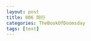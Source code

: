 ```yaml
---
layout: post
title: 006 同行
categories: TheBookOfDoomsday
tags: [text]
---
```


<!-- 　　勇者，是柯提图芙尔大陆最为特殊的存在。

　　传说，创世之初，大量魔物穿过“缝合线”涌入这片大陆，除了魔族以外的各族无名英雄自发组成一支征讨军，一路清剿魔物和魔族，突破重围杀进魔王城，直至征讨军的首席，同时也是队伍的最后一人，一剑砍下了时任魔王的头颅，大陆才迎来了来之不易又短暂的和平。

　　世人将最后的英雄称为“勇者”。

　　在那之后每百年，新一任魔王都会现世带来动乱与死亡，与之相对出现的是能拔出石中剑的勇者。勇者之剑不会固定刷新在某个地点，但当它出现、当它被拔出来的时候，人们知道，那便是勇者被选定的时候。命定的勇者会在合适的时机踏上自己的征程，在接受神教的洗礼之后，依照传统巡礼各族领地，而后穿过缝合线与魔王生死对决。有的勇者会归来称为家喻户晓的英雄、一代传奇，更多的勇者牺牲在了最终决战中。

　　维瑞尔记得，上一任勇者是一名女性，叫做维瑞尔泊。相近的名字让他时常怀疑阿纳伊丝与这位勇者的关系，但是当他问出这个问题，看见阿纳伊丝像是被关进了一个盛满了无尽的悲伤和痛苦的盒子之后，他便再也没有提起过这件事了。

　　“那你的消息还真是闭塞，看来真的一直在兰德维迪没出来过，”艾尼吩咐完手下相关事宜之后，在正在看书的黑发少年对面的沙发上坐下，挑起一边眉毛，得意洋洋地说，“我早在两年前就拔出勇者之剑了。”

　　“厉害，看看你的勇者之剑。”维瑞尔翻过一页，捧场道。

　　“呃……”艾尼一卡，“你应该看出来了吧？我这一趟是偷跑出来的……”

　　“叛逆期？”另一张沙发上的希特面无表情啜了一口茶，然后又喝了一口。

　　艾尼笑了笑：“看来你挺喜欢城主的花果茶，回头叫他打包送我们几份。”

　　然后他点点头，接着往下说：“说是叛逆期其实也对。都怪我那个表哥最近摆烂过火了，于是王舅他们伙同宫里的——上至国师下至侍女——一同朝我施压，烦死了！正巧学院快开学了，阿夫城附近又传出失踪案，我就跑过来调查了。”

　　“至于勇者之剑，”艾尼抓了抓头发，“反正我现在也用不到，就留在宫里给他们一个念想呗。”

　　这下维瑞尔理解了：“意思是你迟早会回去？”

　　“对咯！”艾尼赞同地看了看他。

　　这时，一个胡子拉碴的中年男子敲了敲门走了进来，他体型健壮，头发凌乱，肩上臂上布满新新旧旧的各种伤痕，正是阿夫城的城主：范伦铁恩。

　　范伦铁恩右手放在胸前，向艾尼行了个礼，懒洋洋地递上报告：“殿下，作乱的团伙已经全数抓起来了，大多数人在我们到之前就自焚了，连带着据点资料烧了干净，剩下几个没来得及的供认了屠城的计划。另外，您要我们找的符号我们没找到，这伙人在自焚前都剜去了自己一部分皮肤吃了下去，我们解剖了一部分人的尸体，都已经消化完了。”

　　“知道了，”艾尼看了会儿报告，然后随手把它一扔，叠起双腿靠在沙发把手上，托着腮轻飘飘地下令，“活着的人在这里、这里、还有这里挖几个口子，”他指了指自己的额头、喉咙和胸腹部，“连同剩下的尸体一起，挂在城墙上，挂一个月。”

　　“是。”这样做，这几个人指定活不了了。范伦铁恩抬了抬眼皮，看向艾尼的眼神中带着些微吃惊和赞赏，又行了个礼退下了。

　　艾尼转过头看着另外两人，温和地笑了：“怎么样，是不是觉得我太残忍了？”

　　希特放下茶杯，不带温度的翠眸直视艾尼的金眼睛。“不，”她说，“死有余辜。”

　　“我和希特想法一致。”维瑞尔搁下书，抬起头说。

　　金发的少年爽朗地笑起来：“直觉告诉我，我们到帕莱亚之后会很合得来。”

　　然后他话锋一转：“别看范伦铁恩一股颓气——虽然他确实挺看不起我这个初出茅庐的王子的——但我猜他其实已经发急信到王都去打小报告了。也就是说，我们得开溜了。”

　　维瑞尔收起书：“路上的补给已经买好了，现在就能出发。”

　　希特分别看了两人一眼：“谁先？”

　　艾尼站起来，走到窗边打开窗户，回头冲两人露出了他那标志性的灿烂笑容。

　　“走咯！”他翻身跳下城主府的高塔，稳稳落地，等到其他两人也落地之后，趁着守卫还没来得及追过来，三人轻快地、竞速一般地，抄着近路又翻出了城墙。

　　走廊上的范伦铁恩看着窗外跃动的三个身影，面无表情地撕碎了手中的密信。他侧头吩咐身边的侍卫：“选城里最好的花果茶，打包几份送去帕莱亚。”

　　此时天光正好，早晨的太阳静静挂在东边的天空上，照耀着他们前行的路。

　　……

　　x月x日，晴。到达了布柯利叶西北部的维吉尔镇。艾尼顺手砍翻了附近的一伙强盗，希特补了几箭，我治了一下他们，让他们能走路，然后我们押着他们下了镇里的狱。镇民很感激我们，送了好多镇上的花和甜品给我们。希特多吃了好几块，艾尼钟爱最甜的那几种，我觉得抹茶味的最好吃。食物种类比兰德维迪丰富很多。

　　……
　　
　　x月(x+3)日，晴。到达布朗城。城里在夏收，人手不足，答应了帮城主修葺一下前两天刮风吹坏的教堂，估计要多停留几天。工作还挺耗精力，我回旅馆之后连拿书的力气都没了，艾尼居然还能抽时间帮木匠找材料、帮芬迪奶奶送东西，希特也被带着出门帮忙去了。魔法使的体力果然难敌前卫。或许我应该加强体能训练？

　　……

　　x月(x+7)日，雨。山洞躲雨的时候听到了求救声，艾尼冒雨跑出去救人了。击败魔物之后，我们带着那个采药的小姑娘一起回山洞躲了雨，我用以前常用的火堆结合蒸发魔法，烘干了大家的衣服。小姑娘说，她爷爷被魔物咬伤了腿，于是雨停之后我们跟着她去了她家里治疗她爷爷。那是位好心的老人，送了我一本珍藏的魔法书，还留我们过了夜。

　　x月(x+8)日，多云。把昨天遇到的小姑娘家附近的山上清扫了一遍，应该不会再有魔物了。最近魔物出现的频率是不是要高了？艾尼肯定了这个问题，他说是因为往东走更接近缝合线了。

　　……

　　x月(x+15)日，晴。到了威尔斯城。城里正在过“洒水节”，据说被洒到水的人会获得净水女神赐福的好运。本来一开始还是和平地冲其他人洒水，不知从谁开始变成了打水仗，等反应过来的时候身上已经湿透了……维瑞尔啊维瑞尔，你怎么能如此堕落……但是玩得很开心。

　　……

　　维瑞尔落下最后一笔时，马车正好颠簸了一下，他借着日记本飞出的惯性收起了它，抬眼看见艾尼正在对面一眨不眨地看着自己。

　　“我猜你的本子上有加密魔法，除了你谁都打不开。”艾尼笑眯眯地说。

　　维瑞尔点了点头：“差不多吧。”

　　艾尼撩开了马车的窗帘，朝外面侧了侧头：“要到学院了。”

　　就连希特也停下保养弓箭的动作，也和维瑞尔一起好奇地向窗外探头。只见他们正行驶在高一点的山地上，窗外可以看到底下一大片望不到边的葱郁的森林，就算距离如此远，他们都能感受到那浓郁的魔力。只是，这密林有些过于茂密了，也茂密得太平均太诡异了，就像……

　　“就像同一块地复制了很多次一样。”艾尼说出了两人心中的想法。

　　“而且，也看不到建筑的身影。”维瑞尔补充道。

　　“入学考试的题目？”希特低下头继续擦拭她的弓箭。维瑞尔看了她一眼，自从靠近帕莱亚之后，希特原本不多的话更少了，他猜测是因为这里邻近圣灵之森——精灵族的聚居地了。

　　艾尼放下帘子，点了点头：“没错。帕莱亚学院有几千年前大魔法师的结界保护，从外面只能看到刚才的样子。而每届新生的入学考试的题目都是一样，简单又困难，就是找到并进入学院。”

　　艾尼和他们一样都是今年的新生。“这都是年龄限制的错！”他这么说，“不过我小时候在校庆活动的时候跟着一起进入过学院，所以到时候可以为你们导游——在我们通过考试之后。经过这么长时间的同行，我也算看清你们了，你们实力很不错，入学考试应该是不在话下。”

　　交谈之间，不知不觉马车已经到了目的地。他们收拾东西下了车，艾尼交给车夫一枚银币：“不用找了。”车夫向他们摘帽子行了个礼，驾着车“嘚嘚”地离开了。

　　他们下车的地方是密林的入口处，这里立了一块一块碑，上书：“παρέα”。有很多同龄人已经三三两两聚集在入口前的空地上了，即使还没到考试日期，他们也和自己一样提前抵达了学院。

　　“好多熟面孔，”艾尼看着某处明显穿着不凡的一群人，抓了抓头发，“无所谓，不想打招呼，先去报名吧。”

　　趁着还没有太多人注意到刚下车的他们，三人走向明显是报名处的桌子前，接待他们的是一位红色短发的女士，她正懒懒地摸着怀里的黑猫。

　　“按手印报名。后天考试，具体时间后续告知。西边有城镇和旅馆。”她一口气说完这句话之后就不再开口了，像是耗光了所有力气。

　　桌子放着一本黑色的书，书页翻开那页画上了一个奇特的魔法阵。他们依次在魔法阵中央按了一下。

　　手掌碰到书的时候，维瑞尔才发现它并不是书，而是一块石头，只是被雕成了翻开的书本的样子，细节处做工精致，让人从外表上很难分辨出它与真正的书有何不同。而当他移开手的时候，法阵中央的图案居然变成了一只真的眼睛，那眼睛在他身上打量了一下，又阖上变回了图案。

　　维瑞尔对其很感兴趣，摸了摸下巴，决定回去搜查一下相关资料。

　　三人刚要离开先去找旅馆，突然听到先前那群贵族少爷小姐的方向骚乱了一下，然后传来一声暴喝。

　　“杀了我！”



-------------
注：
    帕莱亚（παρέα,paréa）：
    a group of friends that get together to enjoy nothing else but sharing their life experiences , philosophies , values , and ideas 与朋友聚会并分享生活经验思想哲学与价值观的过程（恰同学少年）
 -->
